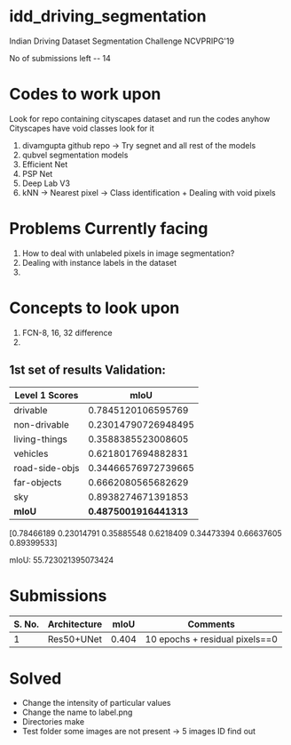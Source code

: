 # idd_driving_segmentation
Indian Driving Dataset Segmentation Challenge NCVPRIPG'19

No of submissions left -- 14

# Codes to work upon 
Look for repo containing cityscapes dataset and run the codes anyhow 
Cityscapes have void classes look for it
1) divamgupta github repo -> Try segnet and all rest of the models
2) qubvel segmentation models 
2) Efficient Net
3) PSP Net
4) Deep Lab V3
5) kNN -> Nearest pixel -> Class identification + Dealing with void pixels

# Problems Currently facing
1) How to deal with unlabeled pixels in image segmentation?
2) Dealing with instance labels in the dataset
3) 

# Concepts to look upon
1) FCN-8, 16, 32 difference
2) 

1st set of results
Validation:
---------------------------------------------
Level 1 Scores | mIoU
-------------|--------------------------------
drivable		|0.7845120106595769
non-drivable	|	0.23014790726948495
living-things	|	0.3588385523008605
vehicles		| 0.6218017694882831
road-side-objs	| 0.34466576972739665
far-objects		| 0.6662080565682629
sky		| 0.8938274671391853
**mIoU**		| **0.4875001916441313**


[0.78466189 0.23014791 0.35885548 0.6218409  0.34473394 0.66637605 0.89399533]

mIoU:				55.723021395073424


# Submissions 
S. No. |Architecture | mIoU | Comments
-------|--------------|------|---------
1 | Res50+UNet| 0.404 | 10 epochs + residual pixels==0


# Solved
* Change the intensity of particular values
* Change the name to label.png
* Directories make
* Test folder some images are not present -> 5 images ID find out
